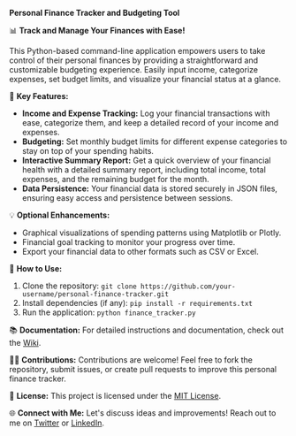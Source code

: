 **Personal Finance Tracker and Budgeting Tool**

📊 **Track and Manage Your Finances with Ease!**

This Python-based command-line application empowers users to take control of their personal finances by providing a straightforward and customizable budgeting experience. Easily input income, categorize expenses, set budget limits, and visualize your financial status at a glance.

🚀 **Key Features:**
- **Income and Expense Tracking:** Log your financial transactions with ease, categorize them, and keep a detailed record of your income and expenses.
- **Budgeting:** Set monthly budget limits for different expense categories to stay on top of your spending habits.
- **Interactive Summary Report:** Get a quick overview of your financial health with a detailed summary report, including total income, total expenses, and the remaining budget for the month.
- **Data Persistence:** Your financial data is stored securely in JSON files, ensuring easy access and persistence between sessions.

💡 **Optional Enhancements:**
- Graphical visualizations of spending patterns using Matplotlib or Plotly.
- Financial goal tracking to monitor your progress over time.
- Export your financial data to other formats such as CSV or Excel.

🔧 **How to Use:**
1. Clone the repository: `git clone https://github.com/your-username/personal-finance-tracker.git`
2. Install dependencies (if any): `pip install -r requirements.txt`
3. Run the application: `python finance_tracker.py`

📚 **Documentation:**
For detailed instructions and documentation, check out the [Wiki](https://github.com/your-username/personal-finance-tracker/wiki).

👩‍💻 **Contributions:**
Contributions are welcome! Feel free to fork the repository, submit issues, or create pull requests to improve this personal finance tracker.

📝 **License:**
This project is licensed under the [MIT License](LICENSE.md).

🌐 **Connect with Me:**
Let's discuss ideas and improvements! Reach out to me on [Twitter](https://twitter.com/your_username) or [LinkedIn](https://linkedin.com/in/jesusrodriguezluna/).
